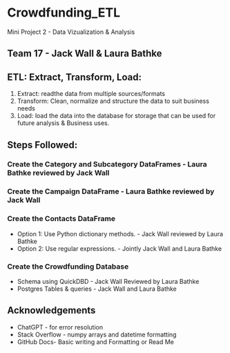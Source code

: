 # Crowdfunding_ETL
Mini Project 2 - Data Vizualization & Analysis

## Team 17 - Jack Wall & Laura Bathke

## ETL: Extract, Transform, Load:
1. Extract: readthe data from multiple sources/formats
2. Transform: Clean, normalize and structure the data to suit business needs
3. Load: load the data into the database for storage that can be used for future analysis & Business uses.

## Steps Followed:
### Create the Category and Subcategory DataFrames - Laura Bathke reviewed by Jack Wall
### Create the Campaign DataFrame - Laura Bathke reviewed by Jack Wall
### Create the Contacts DataFrame
  * Option 1: Use Python dictionary methods. - Jack Wall reviewed by Laura Bathke
  * Option 2: Use regular expressions. - Jointly Jack Wall and Laura Bathke
### Create the Crowdfunding Database 
  * Schema using QuickDBD - Jack Wall Reviewed by Laura Bathke  
  * Postgres Tables & queries - Jack Wall and Laura Bathke

## Acknowledgements
* ChatGPT - for error resolution
* Stack Overflow - numpy arrays and datetime formatting
* GitHub Docs- Basic writing and Formatting or Read Me
